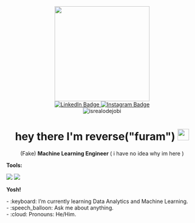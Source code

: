 <div id="header" align="center">
  <img  src="https://media.giphy.com/media/3kPDmoWdBpQPNhCnUG/giphy.gif" width="250" />
  <div id="badges">
  <a href="https://www.linkedin.com/">
    <img src="https://img.shields.io/badge/LinkedIn-blue?logo=LinkedIn" alt="LinkedIn Badge"/>
  </a>  
  <a href="https://instagram.com/furam.reverse">
    <img src="https://img.shields.io/badge/Instagram-purple?logo=instagram" alt="Instagram Badge"/>
  </a>
</div>

<img src="https://komarev.com/ghpvc/?username=notfound313&label=Profile%20views&color=0e75b6&style=flat" alt="isrealodejobi" />

<h1>
  hey there I'm reverse("furam")
  <img src="https://media.giphy.com/media/hvRJCLFzcasrR4ia7z/giphy.gif" width="30px"/>
</h1>
<p>
  (Fake) <strong>Machine Learning Engineer</strong> ( i have no idea why im here )
</p>
</div>



<summary><strong>Tools:</strong></summary>
<p>
    <img src="https://img.shields.io/badge/Text%20Editor-Visual%20Studio%20Code-blue?&logo=visual%20studio%20code&logoColor=blue" />
    <img src="https://img.shields.io/badge/Google_Colaboratory-black?logo=googlecolab&logoColor=orange"/>

</p>

<summary><strong>Yosh!</strong></summary>
<p>
    - :keyboard: I’m currently learning Data Analytics and Machine Learning. </br>
    - :speech_balloon: Ask me about anything.</br>   
    - :cloud: Pronouns: He/Him. </br> 
<p>
 
<!-- 
<p>
    <img src="https://github-readme-stats.vercel.app/api?username=notfound313&hide=contribs,prs&show_icons=true&hide_border=true&title_color=000" />
    <img src="https://github-readme-stats.vercel.app/api/top-langs/?username=notfound313&layout=compact" height=180 />
</p>
-->
